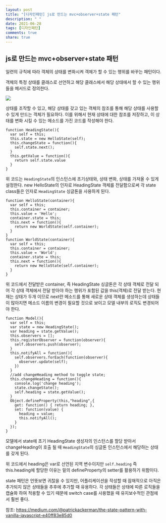 ```yaml
---
layout: post
title: "[디자인패턴] js로 만드는 mvc+observer+state 패턴"
description: " "
date: 2021-06-28
tags: [디자인패턴]
comments: true
share: true
---
```



## js로 만드는 mvc+observer+state 패턴

일련의 규칙에 따라 객체의 상태를 변화시켜 객체가 할 수 있는 행위를 바꾸는 패턴이다.

객체의 특정 상태를 클래스로 선언하고 해당 클래스에서 해당 상태에서 할 수 있는 행위들을 메서드로 정의한다.

<img src="https://miro.medium.com/max/800/1*2jtLuxLDN7J4PFgPByZAqQ.png">

상태를 조작할 수 있고, 해당 상태를 갖고 있는 객체의 참조를 통해 해당 상태를 사용할 수 있게 만드는 객체가 필요하다. 이를 위해서 현재 상태에 대한 참조를 저장하고, 이 상태를 변화 시킬 수 있는 메소드를 가진 코드를 작성해야 한다.

```
function HeadingState(){
  var self = this;
  this.state = new HelloState(self);
  this.changeState = function(){
    self.state.next();
  }
  this.getValue = function(){
    return self.state.value
  }
}
```

위 코드는 `HeadingState`의 인스턴스에 초기상태와, 상태 변화, 상태를 가져올 수 있게 설정한다. new HelloState의 인자로 HeadingState 객체를 전달함으로써 각 state class들은 인자로 `HeadingState` 싱글톤을 사용하게 된다.

```
function HelloState(container){
  var self = this;
  this.container = container;
  this.value = 'Hello';
  container.state = this;
  this.next = function(){
    return new WorldState(self.container);
  }
}
function WorldState(container){
  var self = this;
  this.container = container;
  this.value = 'World';
  container.state = this;
  this.next = function(){
    return new HelloState(self.container);
  }
}
```

위 코드에서 전달받은 container, 즉 HeadingState 싱글톤은 각 상태 객체로 전달 되어 각 상태 객체에서 전달 받아야 하는 행위가 포함된 값을 this(객체)로 전달 받는다. 현재는 상태가 두개 이므로 next란 메소드를 통해 새로운 상태 객체를 생성하는데 상태들이 많아지면 메소드 이름의 변경이 필요할 것으로 보이고 모델 내부의 로직도 변경되어야 한다.

```
function Model(){
  var self = this;
  var state = new HeadingState();
  var heading = state.getValue();
  this.observers = [];
  this.registerObserver = function(observer){
    self.observers.push(observer);
  }
  this.notifyAll = function(){
    self.observers.forEach(function(observer){
      observer.update(self);
    })
  }
  //add changeHeading method to toggle state;
  this.changeHeading = function(){
    console.log('change heading');
    state.changeState();
    self.heading = state.getValue();
  }
  Object.defineProperty(this,"heading",{
    get: function() { return heading; },
    set: function(value) {
      heading = value;
      this.notifyAll();
    }
  });
}
```

모델에서 state에 초기 HeadingState 생성자의 인스턴스를 할당 받아서 changeHeading이 호출 될 때 `HeadingState`의 싱글톤 인스턴스에서 해당하는 상태를 갖게 된다.

위 코드에서 heading은 var로 선언된 지역 변수이지만 `self.heading` 즉 this.heading에 할당한 이유는 밑의 defineProperty의 setter를 활용하기 위함이다.

state 패턴은 언뜻보면 귀찮을 수 있지만, 어플리케이션을 작성할 때 잠재적으로 아직은 추가되지 않은 상태들을 추후에 추가할 때 유용하다.
각 상태들은 상태에 따른 로직들을 캡슐화 하여 적용할 수 있기 때문에 switch case를 사용했을 때 유지보수적인 관점에서 훨씬 좋다.

참조:
https://medium.com/@patrickackerman/the-state-pattern-with-vanilla-javascript-e40ff83e85d0
